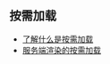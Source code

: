 ## 按需加载
- [了解什么是按需加载](https://juejin.im/post/5bf61082f265da616a474b5c)
- [服务端渲染的按需加载](https://juejin.im/post/5bc59e995188255c352d88e1)